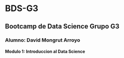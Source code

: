 # BDS-G3
## Bootcamp de Data Science Grupo G3
### Alumno: David Mongrut Arroyo
#### Modulo 1: Introduccion al Data Science
 